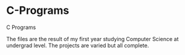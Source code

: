 # C-Programs
C Programs

The files are the result of my first year studying Computer Science at undergrad level. 
The projects are varied but all complete. 


